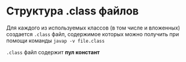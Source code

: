# Структура .class файлов

Для каждого из используемых классов (в том числе и вложенных) создается `.class` файл, содержимое которых можно получить при помощи команды `javap -v file.class`

`.class` файл содержит **пул констант**
